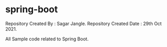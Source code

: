 # spring-boot
Repository Created By : Sagar Jangle.
Repository Created Date : 29th Oct 2021.

All Sample code related to Spring Boot.